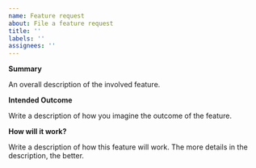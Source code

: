 ```yaml
---
name: Feature request
about: File a feature request
title: ''
labels: ''
assignees: ''
---
```


**Summary**

An overall description of the involved feature.

**Intended Outcome**

Write a description of how you imagine the outcome of the feature.

**How will it work?**

Write a description of how this feature will work. The more details in the description, the better.

